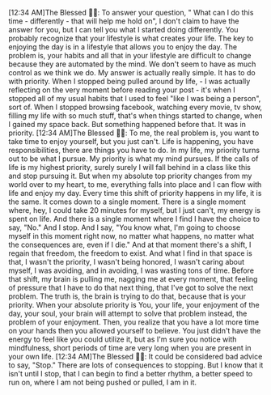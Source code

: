 
[12:34 AM]The Blessed 🧞✨: To answer your question, " What can I do this time - differently - that will help me hold on", I don't claim to have the answer for you, but I can tell you what I started doing differently. You probably recognize that your lifestyle is what creates your life.
The key to enjoying the day is in a lifestyle that allows you to enjoy the day.
The problem is, your habits and all that in your lifestyle are difficult to change because they are automated by the mind. We don't seem to have as much control as we think we do.
My answer is actually really simple. It has to do with priority. When I stopped being pulled around by life, - I was actually reflecting on the very moment before reading your post - it's when I stopped all of my usual habits that I used to feel "like I was being a person", sort of. When I stopped browsing facebook, watching every movie, tv show, filling my life with so much stuff, that's when things started to change, when I gained my space back.
But something happened before that. It was in priority.
[12:34 AM]The Blessed 🧞✨: 
To me, the real problem is, you want to take time to enjoy yourself, but you just can't. Life is happening, you have responsibilities, there are things you have to do.
In my life, my priority turns out to be what I pursue. My priority is what my mind pursues. If the calls of life is my highest priority, surely surely I will fall behind in a class like this and stop pursuing it. But when my absolute top priority changes from my world over to my heart, to me, everything falls into place and I can flow with life and enjoy my day.
Every time this shift of priority happens in my life, it is the same. It comes down to a single moment. There is a single moment where, hey, I could take 20 minutes for myself, but I just can't, my energy is spent on life. And there is a single moment where I find I have the choice to say, "No." And I stop. And I say, "You know what, I'm going to choose myself in this moment right now, no matter what happens, no matter what the consequences are, even if I die." And at that moment there's a shift,
I regain that freedom, the freedom to exist.
And what I find in that space is that, I wasn't the priority, I wasn't being honored, I wasn't caring about myself, I was avoiding, and in avoiding, I was wasting tons of time.
Before that shift, my brain is pulling me, nagging me at every moment, that feeling of pressure that I have to do that next thing, that I've got to solve the next problem.
The truth is, the brain is trying to do that, because that is your priority.
When your absolute priority is You, your life, your enjoyment of the day, your soul,
your brain will attempt to solve that problem instead, the problem of your enjoyment.
Then, you realize that you have a lot more time on your hands then you allowed yourself to believe. You just didn't have the energy to feel like you could utilize it, but as I'm sure you notice with mindfulness, short periods of time are very long when you are present in your own life.
[12:34 AM]The Blessed 🧞✨: 
It could be considered bad advice to say, "Stop." There are lots of consequences to stopping. But I know that it isn't until I stop, that I can begin to find a better rhythm, a better speed to run on, where I am not being pushed or pulled, I am in it.